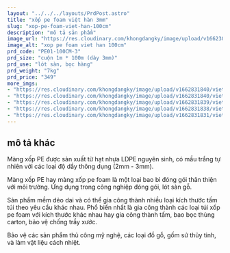 ```yaml
---
layout: "../../../layouts/PrdPost.astro"
title: "xốp pe foam việt hàn 3mm"
slug: "xop-pe-foam-viet-han-100cm"
description: "mô tả sản phẩm"
image_url: "https://res.cloudinary.com/khongdangky/image/upload/v1662301173/viethan/pe1_fxxqkq.jpg"
image_alt: "xop pe foam viet han 100cm"
prd_code: "PE01-100CM-3"
prd_size: "cuộn 1m * 100m (dày 3mm)"
prd_use: "lót sàn, bọc hàng"
prd_weight: "7kg"
prd_price: "349"
more_imgs:
- "https://res.cloudinary.com/khongdangky/image/upload/v1662831840/viethan/sp/pe/FjbaKzNw_b1dijr.jpg"
- "https://res.cloudinary.com/khongdangky/image/upload/v1662831840/viethan/sp/pe/Qjk_4J7w_slbyki.jpg"
- "https://res.cloudinary.com/khongdangky/image/upload/v1662831839/viethan/sp/pe/p0zMEIEA_u0wo8w.jpg"
- "https://res.cloudinary.com/khongdangky/image/upload/v1662831838/viethan/sp/pe/a1fEJZuA_aijv1d.jpg"
- "https://res.cloudinary.com/khongdangky/image/upload/v1662831831/viethan/sp/pe/DcnRqgXg_ittmq6.jpg"
---
```


## mô tả khác
 
Màng xốp PE được sản xuất từ hạt nhựa LDPE nguyên sinh, có mầu trắng tự nhiên với các loại độ dầy thông dụng (2mm - 3mm).
 
Màng xốp PE hay màng xốp pe foam là một loại bao bì đóng gói thân thiện với môi trường. Ứng dụng trong công nghiệp đóng gói, lót sàn gỗ.
 
Sản phẩm mềm dẻo dai và có thể gia công thành nhiều loại kích thước tấm túi theo yêu cầu khác nhau. Phổ biến nhất là gia công thành các loại túi xốp pe foam với kích thước khác nhau hay gia công thành tấm, bao bọc thùng carton, bảo vệ chống trầy xước.
 
Bảo vệ các sản phẩm thủ công mỹ nghệ, các loại đồ gỗ, gốm sứ thủy tinh, và làm vật liệu cách nhiệt.